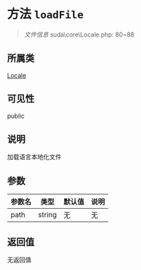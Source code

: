 # 方法 `loadFile`

> *文件信息* suda\core\Locale.php: 80~88

## 所属类 

[Locale](../Locale.md)

## 可见性

public

## 说明

加载语言本地化文件

## 参数


| 参数名 | 类型 | 默认值 | 说明 |
|--------|-----|-------|-------|
| path |  string | 无 | 无 |



## 返回值

无返回值
